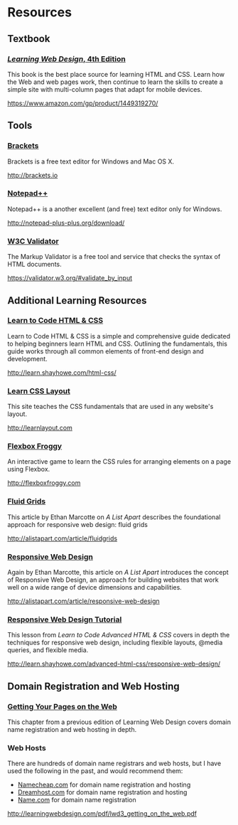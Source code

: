 # Resources

## Textbook

### [_Learning Web Design_, 4th Edition](https://www.amazon.com/gp/product/1449319270/)

This book is the best place source for learning HTML and CSS. Learn how the Web and web pages work, then continue to learn the skills to create a simple site with multi-column pages that adapt for mobile devices.

<https://www.amazon.com/gp/product/1449319270/>

## Tools

### [Brackets](http://brackets.io)

Brackets is a free text editor for Windows and Mac OS X.

<http://brackets.io>

### [Notepad++](http://notepad-plus-plus.org/download/)

Notepad++ is a another excellent (and free) text editor only for Windows.

<http://notepad-plus-plus.org/download/>
### [W3C Validator](https://validator.w3.org/#validate_by_input)

The Markup Validator is a free tool and service that checks the syntax of HTML documents.

<https://validator.w3.org/#validate_by_input>

## Additional Learning Resources

### [Learn to Code HTML & CSS](http://learn.shayhowe.com/html-css/)

Learn to Code HTML & CSS is a simple and comprehensive guide dedicated to helping beginners learn HTML and CSS. Outlining the fundamentals, this guide works through all common elements of front-end design and development.

<http://learn.shayhowe.com/html-css/>

### [Learn CSS Layout](http://learnlayout.com)

This site teaches the CSS fundamentals that are used in any website's layout.

<http://learnlayout.com>

### [Flexbox Froggy](http://flexboxfroggy.com)

An interactive game to learn the CSS rules for arranging elements on a page using Flexbox.

<http://flexboxfroggy.com>

### [Fluid Grids](http://alistapart.com/article/fluidgrids)

This article by Ethan Marcotte on _A List Apart_ describes the foundational approach for responsive web design: fluid grids 

<http://alistapart.com/article/fluidgrids>

### [Responsive Web Design](http://alistapart.com/article/responsive-web-design)

Again by Ethan Marcotte, this article on _A List Apart_ introduces the concept of Responsive Web Design, an approach for building websites that work well on a wide range of device dimensions and capabilities.

<http://alistapart.com/article/responsive-web-design>

### [Responsive Web Design Tutorial](http://learn.shayhowe.com/advanced-html-css/responsive-web-design/)

This lesson from _Learn to Code Advanced HTML & CSS_ covers in depth the techniques for responsive web design, including flexible layouts, @media queries, and flexible media.

<http://learn.shayhowe.com/advanced-html-css/responsive-web-design/>

## Domain Registration and Web Hosting

### [Getting Your Pages on the Web](http://learningwebdesign.com/pdf/lwd3_getting_on_the_web.pdf)

This chapter from a previous edition of Learning Web Design covers domain name registration and web hosting in depth.

### Web Hosts

There are hundreds of domain name registrars and web hosts, but I have used the following in the past, and would recommend them: 

- [Namecheap.com](https://namecheap.com) for domain name registration and hosting
- [Dreamhost.com](https://dreamhost.com) for domain name registration and hosting
- [Name.com](https://name.com) for domain name registration

<http://learningwebdesign.com/pdf/lwd3_getting_on_the_web.pdf>
